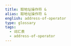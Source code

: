 ```yaml
---
title: 取地址操作符 &
alias: 取地址操作符 &
english: address-of-operator
type: glossary
tags:
  - 词汇表
  - address-of-operator
---
```

